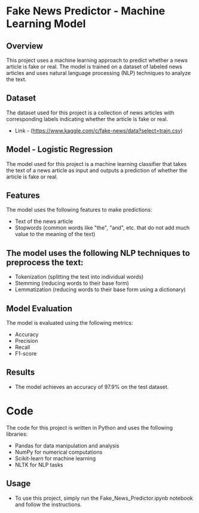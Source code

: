 # Fake News Predictor - Machine Learning Model

## Overview
This project uses a machine learning approach to predict whether a news article is fake or real. The model is trained on a dataset of labeled news articles and uses natural language processing (NLP) techniques to analyze the text.

## Dataset
The dataset used for this project is a collection of news articles with corresponding labels indicating whether the article is fake or real. 
- Link - (https://www.kaggle.com/c/fake-news/data?select=train.csv)

## Model - Logistic Regression
The model used for this project is a machine learning classifier that takes the text of a news article as input and outputs a prediction of whether the article is fake or real.

## Features
The model uses the following features to make predictions:
- Text of the news article
- Stopwords (common words like "the", "and", etc. that do not add much value to the meaning of the text)

## The model uses the following NLP techniques to preprocess the text:
- Tokenization (splitting the text into individual words)
- Stemming (reducing words to their base form)
- Lemmatization (reducing words to their base form using a dictionary)

## Model Evaluation
The model is evaluated using the following metrics:
- Accuracy
- Precision
- Recall
- F1-score

## Results
- The model achieves an accuracy of 97.9% on the test dataset.

# Code
The code for this project is written in Python and uses the following libraries:
- Pandas for data manipulation and analysis
- NumPy for numerical computations
- Scikit-learn for machine learning
- NLTK for NLP tasks

## Usage
- To use this project, simply run the Fake_News_Predictor.ipynb notebook and follow the instructions.


